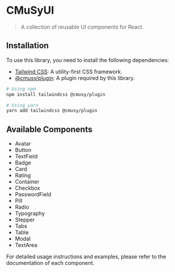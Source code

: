 # CMuSyUI

> A collection of reusable UI components for React.

## Installation

To use this library, you need to install the following dependencies:

- [Tailwind CSS](https://tailwindcss.com/): A utility-first CSS framework.
- [@cmusy/plugin](https://example.com): A plugin required by this library.

```bash
# Using npm
npm install tailwindcss @cmusy/plugin

# Using yarn
yarn add tailwindcss @cmusy/plugin
```
## Available Components

- Avatar
- Button
- TextField
- Badge
- Card
- Rating
- Container
- Checkbox
- PasswordField
- Pill
- Radio
- Typography
- Stepper
- Tabs
- Table
- Modal
- TextArea

For detailed usage instructions and examples, please refer to the documentation of each component.
